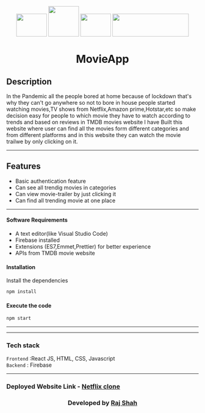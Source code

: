 <div align="center">


<a href="https://reactjs.org/"><img src="https://res.cloudinary.com/practicaldev/image/fetch/s--54ca_F2q--/c_imagga_scale,f_auto,fl_progressive,h_900,q_auto,w_1600/https://dev-to-uploads.s3.amazonaws.com/i/1wwdyw5de8avrdkgtz5n.png" width=80 height=60></a>
<a href="https://firebase.google.com/"><img src="https://www.gstatic.com/mobilesdk/160503_mobilesdk/logo/2x/firebase_28dp.png" width=80 height=80></a>
<a href="https://www.themoviedb.org/"><img src="https://www.themoviedb.org/assets/2/v4/logos/v2/blue_short-8e7b30f73a4020692ccca9c88bafe5dcb6f8a62a4c6bc55cd9ba82bb2cd95f6c.svg" width=80 height=60></a>
<a href="https://code.visualstudio.com/Visual Studio Code"><img src="https://img.shields.io/badge/IDE-Visual_Studio_Code-purple?style=for-the-badge&logo=visual-studio-code" width=200 height=60></a>



</div>

<h1 align = 'center'><b>MovieApp</b></h1> 

## Description ##
<p>
  In the Pandemic all the people bored at home because of lockdown that's why they can't go anywhere so not to bore in house people started watching movies,TV shows from Netflix,Amazon prime,Hotstar,etc so make decision easy for people to which movie they have to watch according to trends and based on reviews in TMDB movies website I have Built this website where user can find all the movies form different categories and from different platforms and in this website they can watch the movie trailwe by only clicking on it.
<p>
  
---
  
## Features ##
- Basic authentication feature
- Can see all trendig movies in categories
- Can view movie-trailer by just clicking it
- Can find all trending movie at one place 
---

#### Software Requirements
- A text editor(like Visual Studio Code)
- Firebase installed
- Extensions (ES7,Emmet,Prettier) for better experience
- APIs from TMDB movie website

#### Installation
Install the dependencies
```html  
npm install
```

#### Execute the code 

```html
npm start
```

---


---
### Tech stack

`Frontend` :React JS, HTML, CSS, Javascript <br>
`Backend` : Firebase <br>

------------------------------------------
### <h3>Deployed Website Link - <a href="https://netflix-clone-fd77e.web.app">Netflix clone</a></h3>

<h3 align="center">Developed by <a href="https://github.com/rjshah00">Raj Shah</a></h3>
